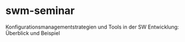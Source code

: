 # swm-seminar
Konfigurationsmanagementstrategien und Tools in der SW Entwicklung: Überblick und Beispiel

